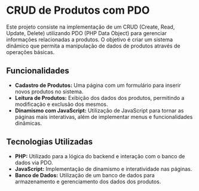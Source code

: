 # CRUD de Produtos com PDO

Este projeto consiste na implementação de um CRUD (Create, Read, Update, Delete) utilizando PDO (PHP Data Object) para gerenciar informações relacionadas a produtos. O objetivo é criar um sistema dinâmico que permita a manipulação de dados de produtos através de operações básicas.

## Funcionalidades

- **Cadastro de Produtos:** Uma página com um formulário para inserir novos produtos no sistema.
- **Leitura de Produtos:** Exibição dos dados dos produtos, permitindo a modificação e exclusão dos mesmos.
- **Dinamismo com JavaScript:** Utilização de JavaScript para tornar as páginas mais interativas, além de implementar menus e funcionalidades dinâmicas.

## Tecnologias Utilizadas

- **PHP:** Utilizado para a lógica do backend e interação com o banco de dados via PDO.
- **JavaScript:** Implementação de dinamismo e interatividade nas páginas.
- **Banco de Dados:** Utilização de um banco de dados para armazenamento e gerenciamento dos dados dos produtos.


